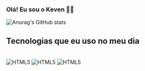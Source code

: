 ### Olá! Eu sou o Keven ✌🏼
![Anurag's GitHub stats](https://github-readme-stats.vercel.app/api?username=Keven-Costa&show_icons=true&theme=dracula)

## Tecnologias que eu uso no meu dia

<div style= "display: inline_block"><br>
    <img align= "center"alt= "HTML5"src= "https://img.shields.io/badge/HTML5-E34F26?style=for-the-badge&logo=html5&logoColor=white" />
    <img align= "center"alt= "HTML5"src= "https://img.shields.io/badge/CSS3-1572B6?style=for-the-badge&logo=css3&logoColor=white
" />
    <img align= "center"alt= "HTML5"src= "https://img.shields.io/badge/JavaScript-F7DF1E?style=for-the-badge&logo=javascript&logoColor=black
" />
</div>
